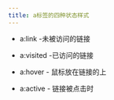 ```yaml
---
title: a标签的四种状态样式
---
```


* a:link -未被访问的链接

* a:visited -已访问的链接

* a:hover - 鼠标放在链接的上

* a:active - 链接被点击时
